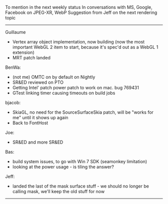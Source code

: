 To mention in the next weekly status
In conversations with MS, Google, Facebook on JPEG-XR, WebP
Suggestion from Jeff on the next rendering topic
________________


Guillaume
* Vertex array object implementation, now building (now the most important WebGL 2 item to start, because it's spec'd out as a WebGL 1 extension)
* MRT patch landed

BenWa:
* (not me) OMTC on by default on Nightly
* SR&ED reviewed on PTO
* Getting Intel' patch power patch to work on mac. bug 769431
* GTest linking timer causing timeouts on build jobs

bjacob:
* SkiaGL, no need for the SourceSurfaceSkia patch, will be "works for me" until it shows up again
* Back to FontHost

Joe:
* SR&ED and more SR&ED

Bas:
* build system issues, to go with Win 7 SDK (seamonkey limitation)
* looking at the power usage - is tiling the answer?

Jeff:
* landed the last of the mask surface stuff - we should no longer be calling mask, we'll keep the old stuff for now

________________


